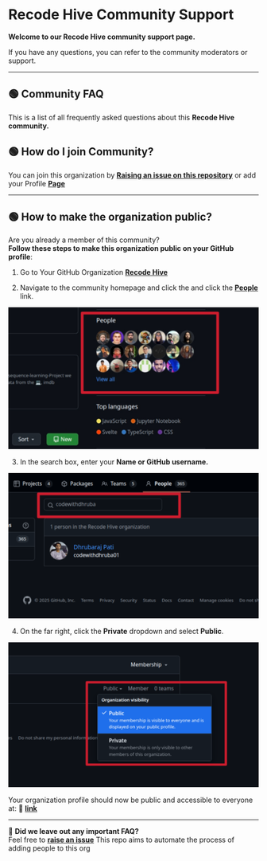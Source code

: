 # Recode Hive Community Support

**Welcome to our Recode Hive community support page.**

If you have any questions, you can refer to the community moderators or support.

---

## 🟢  Community FAQ

This is a list of all frequently asked questions about this **Recode Hive community.**

## 🟢 How do I join Community?

You can join this organization by <a href="https://github.com/recodehive/Support/issues/new?assignees=&labels=invite+me+to+the+community&projects=&template=invitation.yml&title=Please+invite+me+to+the+Recode-Hive+GitHub+Community+Organization">**Raising an issue on this repository**</a> or add your Profile <a href="https://recodehive.github.io/awesome-github-profiles/">**Page**</a>

---

## 🟢  How to make the organization public?

Are you already a member of this community?  
**Follow these steps to make this organization public on your GitHub profile**:

1. Go to Your GitHub Organization <a href="https://github.com/recodehive">**Recode Hive**</a>

2. Navigate to the community homepage and click the and click the <a href="https://github.com/orgs/recodehive/people">**People**</a> link.

<img src="assets/recode1.png">

3. In the search box, enter your **Name or GitHub username.**

<img src="assets/recode2.png">

4. On the far right, click the **Private** dropdown and select **Public**.

<img src="assets/recode3.png">

Your organization profile should now be public and accessible to everyone at:
🔗 
<a href="https://github.com/recodehive">**link**</a>

---

📌 **Did we leave out any important FAQ?**  
Feel free to  <a href="https://github.com/orgs/recodehive/people">**raise an issue**</a> This repo aims to automate the process of adding people to this org